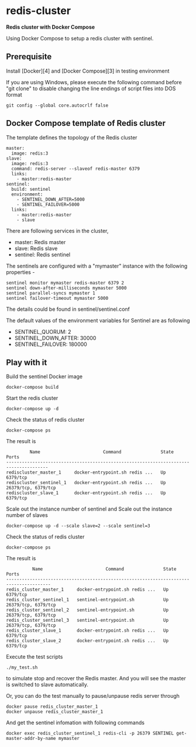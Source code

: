# redis-cluster 
**Redis cluster with Docker Compose** 

Using Docker Compose to setup a redis cluster with sentinel.



## Prerequisite

Install [Docker][4] and [Docker Compose][3] in testing environment

If you are using Windows, please execute the following command before "git clone" to disable changing the line endings of script files into DOS format

```
git config --global core.autocrlf false
```

## Docker Compose template of Redis cluster

The template defines the topology of the Redis cluster

```
master:
  image: redis:3
slave:
  image: redis:3
  command: redis-server --slaveof redis-master 6379
  links:
    - master:redis-master
sentinel:
  build: sentinel
  environment:
    - SENTINEL_DOWN_AFTER=5000
    - SENTINEL_FAILOVER=5000    
  links:
    - master:redis-master
    - slave
```

There are following services in the cluster,

* master: Redis master
* slave:  Redis slave
* sentinel: Redis sentinel


The sentinels are configured with a "mymaster" instance with the following properties -

```
sentinel monitor mymaster redis-master 6379 2
sentinel down-after-milliseconds mymaster 5000
sentinel parallel-syncs mymaster 1
sentinel failover-timeout mymaster 5000
```

The details could be found in sentinel/sentinel.conf

The default values of the environment variables for Sentinel are as following

* SENTINEL_QUORUM: 2
* SENTINEL_DOWN_AFTER: 30000
* SENTINEL_FAILOVER: 180000



## Play with it

Build the sentinel Docker image

```
docker-compose build
```

Start the redis cluster

```
docker-compose up -d
```

Check the status of redis cluster

```
docker-compose ps
```

The result is 

```
         Name                        Command               State          Ports        
--------------------------------------------------------------------------------------
rediscluster_master_1     docker-entrypoint.sh redis ...   Up      6379/tcp            
rediscluster_sentinel_1   docker-entrypoint.sh redis ...   Up      26379/tcp, 6379/tcp 
rediscluster_slave_1      docker-entrypoint.sh redis ...   Up      6379/tcp     
```

Scale out the instance number of sentinel and Scale out the instance number of slaves

```
docker-compose up -d --scale slave=2 --scale sentinel=3
```

Check the status of redis cluster

```
docker-compose ps
```

The result is 

```
          Name                        Command               State          Ports       
---------------------------------------------------------------------------------------
redis_cluster_master_1     docker-entrypoint.sh redis ...   Up      6379/tcp           
redis_cluster_sentinel_1   sentinel-entrypoint.sh           Up      26379/tcp, 6379/tcp
redis_cluster_sentinel_2   sentinel-entrypoint.sh           Up      26379/tcp, 6379/tcp
redis_cluster_sentinel_3   sentinel-entrypoint.sh           Up      26379/tcp, 6379/tcp
redis_cluster_slave_1      docker-entrypoint.sh redis ...   Up      6379/tcp           
redis_cluster_slave_2      docker-entrypoint.sh redis ...   Up      6379/tcp           
```

Execute the test scripts
```
./my_test.sh
```
to simulate stop and recover the Redis master. And you will see the master is switched to slave automatically. 

Or, you can do the test manually to pause/unpause redis server through

```
docker pause redis_cluster_master_1
docker unpause redis_cluster_master_1
```
And get the sentinel infomation with following commands

```
docker exec redis_cluster_sentinel_1 redis-cli -p 26379 SENTINEL get-master-addr-by-name mymaster
```
